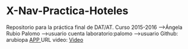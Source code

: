 # X-Nav-Practica-Hoteles
Repositorio para la práctica final de DAT/AT. Curso 2015-2016
-->Ángela Rubio Palomo
-->usuario cuenta laboratorio:palomo
-->usuario Github: arubiopa
  <a href="http://arubiopa.github.io/X-Nav-Practica-Hoteles/alojamientos.html"> APP </a>
URL video: <a href="https://youtu.be/E4lQFeQ20Ms"> Video </a>

